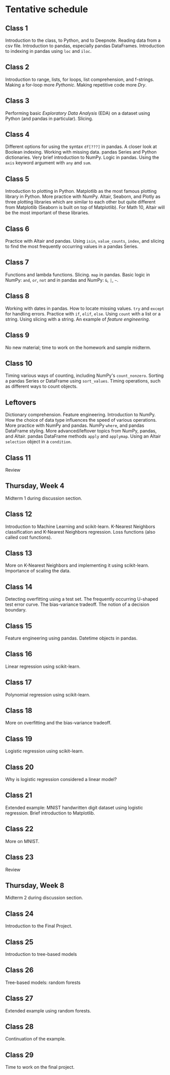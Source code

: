 # Tentative schedule

## Class 1

Introduction to the class, to Python, and to Deepnote.  Reading data from a csv file.   Introduction to pandas, especially pandas DataFrames.  Introduction to indexing in pandas using `loc` and `iloc`.  

## Class 2

Introduction to range, lists, for loops, list comprehension, and f-strings.
Making a for-loop more *Pythonic*.  Making repetitive code more *Dry*.

## Class 3

Performing basic *Exploratory Data Analysis* (EDA) on a dataset using Python (and pandas in particular).  Slicing.  

## Class 4

Different options for using the syntax `df[???]` in pandas.  A closer look at Boolean indexing.  Working with missing data.  pandas Series and Python dictionaries.  Very brief introduction to NumPy.  Logic in pandas.  Using the `axis` keyword argument with `any` and `sum`.

## Class 5

Introduction to plotting in Python.  Matplotlib as the most famous plotting library in Python.  More practice with NumPy.  Altair, Seaborn, and Plotly as three plotting libraries which are similar to each other but quite different from Matplotlib (Seaborn is built on top of Matplotlib).  For Math 10, Altair will be the most important of these libraries.

## Class 6

Practice with Altair and pandas.  Using `isin`, `value_counts`, `index`, and slicing to find the most frequently occurring values in a pandas Series.

## Class 7

Functions and lambda functions.  Slicing.  `map` in pandas.  Basic logic in NumPy: `and`, `or`, `not` and in pandas and NumPy: `&`, `|`, `~`.

## Class 8

Working with dates in pandas.  How to locate missing values.  `try` and `except` for handling errors.  Practice with `if`, `elif`, `else`.  Using `count` with a list or a string.  Using slicing with a string.  An example of *feature engineering*.

## Class 9

No new material; time to work on the homework and sample midterm.

## Class 10

Timing various ways of counting, including NumPy's `count_nonzero`.  Sorting a pandas Series or DataFrame using `sort_values`.    Timing operations, such as different ways to count objects.

## Leftovers

Dictionary comprehension.  Feature engineering. Introduction to NumPy.  How the choice of data type influences the speed of various operations.
More practice with NumPy and pandas.    NumPy `where`, and pandas DataFrame styling.  More advanced/leftover topics from NumPy, pandas, and Altair.  pandas DataFrame methods `apply` and `applymap`.  Using an Altair `selection` object in a `condition`.


## Class 11

Review

## Thursday, Week 4

Midterm 1 during discussion section.

## Class 12

Introduction to Machine Learning and scikit-learn.  K-Nearest Neighbors classification and K-Nearest Neighbors regression.  Loss functions (also called cost functions).

## Class 13

More on K-Nearest Neighbors and implementing it using scikit-learn.  Importance of scaling the data.

## Class 14

Detecting overfitting using a test set.  The frequently occurring U-shaped test error curve.  The bias-variance tradeoff.  The notion of a decision boundary.

## Class 15

Feature engineering using pandas.  Datetime objects in pandas.

## Class 16

Linear regression using scikit-learn.

## Class 17

Polynomial regression using scikit-learn.

## Class 18

More on overfitting and the bias-variance tradeoff.

## Class 19

Logistic regression using scikit-learn.

## Class 20

Why is logistic regression considered a linear model?

## Class 21

Extended example: MNIST handwritten digit dataset using logistic regression.  Brief introduction to Matplotlib.

## Class 22

More on MNIST.

## Class 23

Review

## Thursday, Week 8

Midterm 2 during discussion section.

## Class 24

Introduction to the Final Project.

## Class 25

Introduction to tree-based models

## Class 26

Tree-based models: random forests

## Class 27

Extended example using random forests.

## Class 28

Continuation of the example.

## Class 29

Time to work on the final project.
